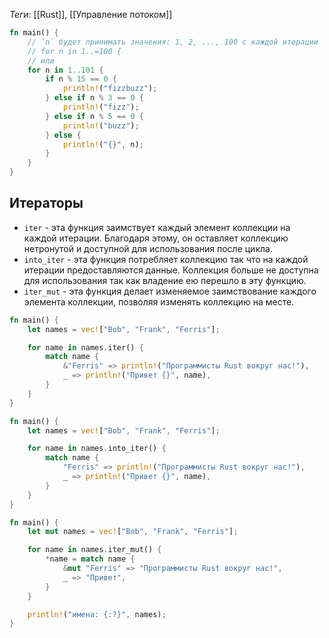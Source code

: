 
*Теги*: [[Rust]], [[Управление потоком]]

```rust
fn main() {
    // `n` будет принимать значения: 1, 2, ..., 100 с каждой итерации
    // for n in 1..=100 {
    // или
    for n in 1..101 {
        if n % 15 == 0 {
            println!("fizzbuzz");
        } else if n % 3 == 0 {
            println!("fizz");
        } else if n % 5 == 0 {
            println!("buzz");
        } else {
            println!("{}", n);
        }
    }
}
```

## Итераторы

- `iter` - эта функция заимствует каждый элемент коллекции на каждой итерации. Благодаря этому, он оставляет коллекцию нетронутой и доступной для использования после цикла.
- `into_iter` - эта функция потребляет коллекцию так что на каждой итерации предоставляются данные. Коллекция больше не доступна для использования так как владение ею перешло в эту функцию.
- `iter_mut` - эта функция делает изменяемое заимствование каждого элемента коллекции, позволяя изменять коллекцию на месте.

```rust
fn main() {
    let names = vec!["Bob", "Frank", "Ferris"];

    for name in names.iter() {
        match name {
            &"Ferris" => println!("Программисты Rust вокруг нас!"),
            _ => println!("Привет {}", name),
        }
    }
}
```

```rust
fn main() {
    let names = vec!["Bob", "Frank", "Ferris"];

    for name in names.into_iter() {
        match name {
            "Ferris" => println!("Программисты Rust вокруг нас!"),
            _ => println!("Привет {}", name),
        }
    }
}
```

```rust
fn main() {
    let mut names = vec!["Bob", "Frank", "Ferris"];

    for name in names.iter_mut() {
        *name = match name {
            &mut "Ferris" => "Программисты Rust вокруг нас!",
            _ => "Привет",
        }
    }

    println!("имена: {:?}", names);
}
```
